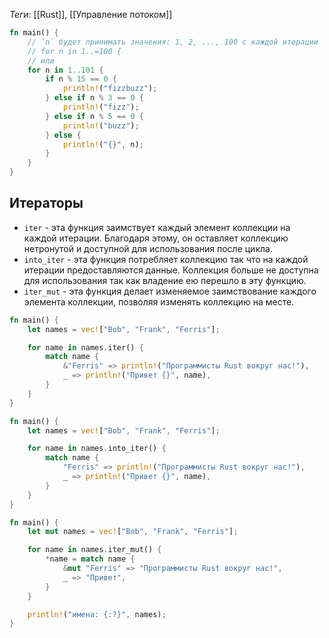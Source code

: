 
*Теги*: [[Rust]], [[Управление потоком]]

```rust
fn main() {
    // `n` будет принимать значения: 1, 2, ..., 100 с каждой итерации
    // for n in 1..=100 {
    // или
    for n in 1..101 {
        if n % 15 == 0 {
            println!("fizzbuzz");
        } else if n % 3 == 0 {
            println!("fizz");
        } else if n % 5 == 0 {
            println!("buzz");
        } else {
            println!("{}", n);
        }
    }
}
```

## Итераторы

- `iter` - эта функция заимствует каждый элемент коллекции на каждой итерации. Благодаря этому, он оставляет коллекцию нетронутой и доступной для использования после цикла.
- `into_iter` - эта функция потребляет коллекцию так что на каждой итерации предоставляются данные. Коллекция больше не доступна для использования так как владение ею перешло в эту функцию.
- `iter_mut` - эта функция делает изменяемое заимствование каждого элемента коллекции, позволяя изменять коллекцию на месте.

```rust
fn main() {
    let names = vec!["Bob", "Frank", "Ferris"];

    for name in names.iter() {
        match name {
            &"Ferris" => println!("Программисты Rust вокруг нас!"),
            _ => println!("Привет {}", name),
        }
    }
}
```

```rust
fn main() {
    let names = vec!["Bob", "Frank", "Ferris"];

    for name in names.into_iter() {
        match name {
            "Ferris" => println!("Программисты Rust вокруг нас!"),
            _ => println!("Привет {}", name),
        }
    }
}
```

```rust
fn main() {
    let mut names = vec!["Bob", "Frank", "Ferris"];

    for name in names.iter_mut() {
        *name = match name {
            &mut "Ferris" => "Программисты Rust вокруг нас!",
            _ => "Привет",
        }
    }

    println!("имена: {:?}", names);
}
```
